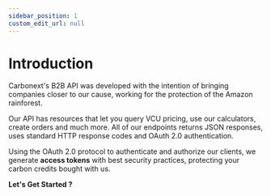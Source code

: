 ```yaml
---
sidebar_position: 1
custom_edit_url: null
---
```


# Introduction

Carbonext's B2B API was developed with the intention of bringing companies closer to our cause, working for the protection of the Amazon rainforest.

Our API has resources that let you query VCU pricing, use our calculators, create orders and much more. All of our endpoints returns JSON responses, uses standard HTTP response codes and OAuth 2.0 authentication.

Using the OAuth 2.0 protocol to authenticate and authorize our clients, we generate **access tokens** with best security practices, protecting your carbon credits bought with us.

**Let's Get Started ?**
